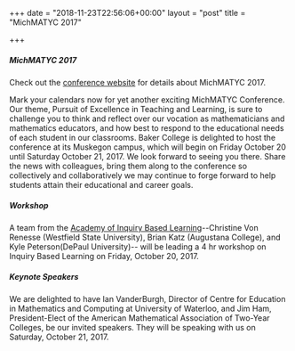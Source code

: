 +++
date = "2018-11-23T22:56:06+00:00"
layout = "post"
title = "MichMATYC 2017"

+++
##### MichMATYC 2017

Check out the [conference website](https://sites.google.com/view/2017-michmatyc-conference/home) for details about MichMATYC 2017.

Mark your calendars now for yet another exciting MichMATYC Conference. Our theme, Pursuit of Excellence in Teaching and Learning, is sure to challenge you to think and reflect over our vocation as mathematicians and mathematics educators, and how best to respond to the educational needs of each student in our classrooms. Baker College is delighted to host the conference at its Muskegon campus, which will begin on Friday October 20 until Saturday October 21, 2017. We look forward to seeing you there. Share the news with colleagues, bring them along to the conference so collectively and collaboratively we may continue to forge forward to help students attain their educational and career goals. 

##### Workshop 

A team from the [Academy of Inquiry Based Learning](http://www.google.com/url?q=http%3A%2F%2Fwww.inquirybasedlearning.org%2F&sa=D&sntz=1&usg=AFQjCNGazBT0RyGlnUjWvtRQgcL9vQfLeA)--Christine Von Renesse (Westfield State University), Brian Katz (Augustana College), and Kyle Peterson(DePaul University)-- will be leading a 4 hr workshop on Inquiry Based Learning on Friday, October 20, 2017. 

##### Keynote Speakers 

We are delighted to have Ian VanderBurgh, ‎Director of Centre for Education in Mathematics and Computing at University of Waterloo, and  Jim Ham, President-Elect of the American Mathematical Association of Two-Year Colleges, be our invited speakers. They will be speaking with us on Saturday, October 21, 2017. 